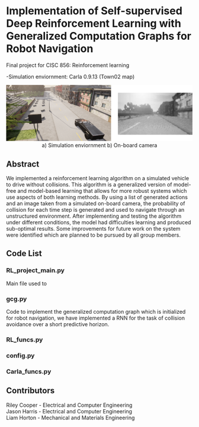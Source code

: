 # Implementation of Self-supervised Deep Reinforcement Learning with Generalized Computation Graphs for Robot Navigation
Final project for CISC 856: Reinforcement learning 


-Simulation enviornment: Carla 0.9.13 (Town02 map)

<p align="center">
  <img src="images/report.png" />
   </br>
   a) Simulation enviornment b) On-board camera
</p>

## Abstract
We implemented a reinforcement learning algorithm on a simulated vehicle to drive without collisions. This algorithm is a generalized version of model-free and model-based learning that allows for more robust systems which use aspects of both learning methods. By using a list of generated actions and an image taken from a simulated on-board camera, the probability of collision for each time step is generated and used to navigate through an unstructured environment. After implementing and testing the algorithm under different conditions, the model had difficulties learning and produced sub-optimal results. Some improvements for future work on the system were identified which are planned to be pursued by all group members.

## Code List
### RL_project_main.py
Main file used to 
### gcg.py
Code to implement the generalized computation graph which is initialized for robot navigation, we have implemented a RNN for the task of collision avoidance over a short predictive horizon.

### RL_funcs.py

### config.py

### Carla_funcs.py


## Contributors
Riley Cooper - Electrical and Computer Engineering  
Jason Harris - Electrical and Computer Engineering  
Liam Horton - Mechanical and Materials Engineering  

